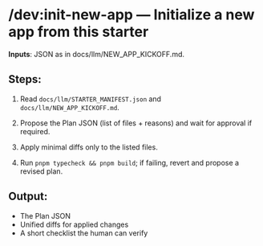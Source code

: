 # /dev:init-new-app — Initialize a new app from this starter

**Inputs**: JSON as in docs/llm/NEW_APP_KICKOFF.md.

## Steps:

1. Read `docs/llm/STARTER_MANIFEST.json` and `docs/llm/NEW_APP_KICKOFF.md`.

2. Propose the Plan JSON (list of files + reasons) and wait for approval if required.

3. Apply minimal diffs only to the listed files.

4. Run `pnpm typecheck && pnpm build`; if failing, revert and propose a revised plan.

## Output:

- The Plan JSON
- Unified diffs for applied changes
- A short checklist the human can verify
